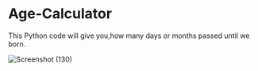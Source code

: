 # Age-Calculator

This Python code will give you,how many days or months passed until we born.

![Screenshot (130)](https://github.com/balaramsujilcp/Age-Calculator/assets/95098870/3b52f8ca-840d-4bf0-940b-5b8f5867c42c)
